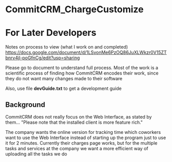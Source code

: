 # CommitCRM_ChargeCustomize


# For Later Developers
Notes on process to view (what I work on and completed)
https://docs.google.com/document/d/1LSvonMe6PzOQ86JuXLWkzr0V15ZTbnrv4jl-poGfnCg/edit?usp=sharing 

Please go to document to understand full process. Most of the work is a scientific process of 
finding how CommitCRM encodes their work, since they do not want many changes made to their software

Also, use file **devGuide.txt** to get a development guide


## Background

CommitCRM does not really focus on the Web Interface, as stated by them...
"Please note that the installed client is more feature rich."

The company wants the online version for tracking time which coworkers want to use the 
Web Interface instead of starting up the program just to use it for 2 minutes.
Currently their charges page works, but for the multiple tasks and services at the company 
we want a more efficient way of uploading all the tasks we do

